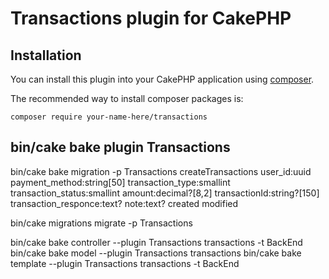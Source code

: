 # Transactions plugin for CakePHP

## Installation

You can install this plugin into your CakePHP application using [composer](https://getcomposer.org).

The recommended way to install composer packages is:

```
composer require your-name-here/transactions
```

bin/cake bake plugin Transactions
--------------------------------------------


bin/cake bake migration -p Transactions createTransactions user_id:uuid payment_method:string[50] transaction_type:smallint transaction_status:smallint amount:decimal?[8,2] transactionId:string?[150] transaction_responce:text? note:text? created modified

bin/cake migrations migrate -p Transactions 


bin/cake bake controller --plugin Transactions transactions -t BackEnd
bin/cake bake model --plugin Transactions transactions
bin/cake bake template --plugin Transactions transactions -t BackEnd